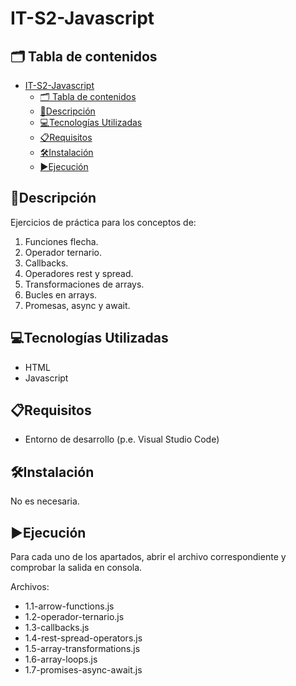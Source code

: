 # IT-S2-Javascript

## 🗂️ Tabla de contenidos

- [IT-S2-Javascript](#it-s2-javascript)
  - [🗂️ Tabla de contenidos](#️-tabla-de-contenidos)
  - [📄Descripción](#descripción)
  - [💻Tecnologías Utilizadas](#tecnologías-utilizadas)
  - [📋Requisitos](#requisitos)
  - [🛠️Instalación](#️instalación)
  - [▶️Ejecución](#️ejecución)

## 📄Descripción

Ejercicios de práctica para los conceptos de:

1. Funciones flecha.
2. Operador ternario.
3. Callbacks.
4. Operadores rest y spread.
5. Transformaciones de arrays.
6. Bucles en arrays.
7. Promesas, async y await.

## 💻Tecnologías Utilizadas

- HTML
- Javascript

## 📋Requisitos

- Entorno de desarrollo (p.e. Visual Studio Code)
  
## 🛠️Instalación

No es necesaria.

## ▶️Ejecución

Para cada uno de los apartados, abrir el archivo correspondiente y comprobar la salida en consola.

Archivos:

- 1.1-arrow-functions.js
- 1.2-operador-ternario.js
- 1.3-callbacks.js
- 1.4-rest-spread-operators.js
- 1.5-array-transformations.js
- 1.6-array-loops.js
- 1.7-promises-async-await.js
